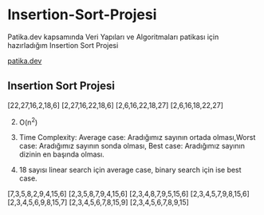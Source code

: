 # Insertion-Sort-Projesi
Patika.dev kapsamında Veri Yapıları ve Algoritmaları patikası için hazırladığım Insertion Sort Projesi

[patika.dev](https://patika.dev)

## Insertion Sort Projesi

[22,27,16,2,18,6]
[2,27,16,22,18,6]
[2,6,16,22,18,27]
[2,6,16,18,22,27]
   
2. O(n<sup>2</sup>)
3. Time Complexity: Average case: Aradığımız sayının ortada olması,Worst case: Aradığımız sayının sonda olması, Best case: Aradığımız sayının dizinin en başında olması.

4. 18 sayısı linear search için average case, binary search için ise best case.


[7,3,5,8,2,9,4,15,6] 
[2,3,5,8,7,9,4,15,6]
[2,3,4,8,7,9,5,15,6] 
[2,3,4,5,7,9,8,15,6]
[2,3,4,5,6,9,8,15,7]
[2,3,4,5,6,7,8,15,9]
[2,3,4,5,6,7,8,9,15]
